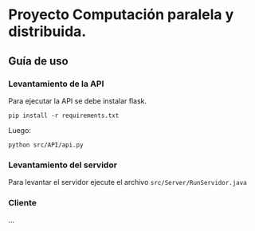 # Proyecto Computación paralela y distribuida.

## Guía de uso

### Levantamiento de la API

Para ejecutar la API se debe instalar flask.

```
pip install -r requirements.txt
```

Luego:

```
python src/API/api.py
```

### Levantamiento del servidor

Para levantar el servidor ejecute el archivo `src/Server/RunServidor.java`

### Cliente

...